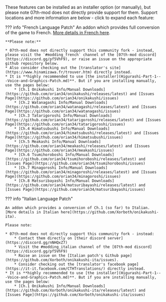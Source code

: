 These features can be installed as an installer option (or manually), but please note 07th-mod does not directly provide support for them. Support locations and more information are below - click to expand each feature:

??? info "French Language Patch"
    An addon which provides full conversion of the game to French. [More details in French here](https://github.com/orian34/onikakushi/releases/latest).

    **Please note:**

    * 07th-mod does not directly support this community fork - instead, please visit the `#modding_french` channel of the [07th-mod discord](https://discord.gg/pf5VhF9), or raise an issue on the appropriate github repository below.
    * Also consider checking out the [translator's site](https://www.hinamizawa.fr/trouver.htm) directly instead.
    * It is **highly recommended to use [the installer](Higurashi-Part-1---Voice-and-Graphics-Patch.md)**. But if you are installing manually, use the pages below:
        * [Ch.1 Onikakushi Info/Manual Downloads](https://github.com/orian34/onikakushi/releases/latest) and [Issues Page](https://github.com/orian34/onikakushi/issues)
        * [Ch.2 Watanagashi Info/Manual Downloads](https://github.com/orian34/watanagashi/releases/latest) and [Issues Page](https://github.com/orian34/watanagashi/issues)
        * [Ch.3 Tatarigoroshi Info/Manual Downloads](https://github.com/orian34/tatarigoroshi/releases/latest) and [Issues Page](https://github.com/orian34/tatarigoroshi/issues)
        * [Ch.4 Himatsubushi Info/Manual Downloads](https://github.com/orian34/himatsubushi/releases/latest) and [Issues Page](https://github.com/orian34/himatsubushi/issues)
        * [Ch.5 Meakashi Info/Manual Downloads](https://github.com/orian34/meakashi/releases/latest) and [Issues Page](https://github.com/orian34/meakashi/issues)
        * [Ch.6 Tsumihoroboshi Info/Manual Downloads](https://github.com/orian34/tsumihoroboshi/releases/latest) and [Issues Page](https://github.com/orian34/tsumihoroboshi/issues)
        * [Ch.7 Minagoroshi Info/Manual Downloads](https://github.com/orian34/minagoroshi/releases/latest) and [Issues Page](https://github.com/orian34/minagoroshi/issues)
        * [Ch.8 Matsuribayashi Info/Manual Downloads](https://github.com/orian34/matsuribayashi/releases/latest) and [Issues Page](https://github.com/orian34/matsuribayashi/issues)

??? info "Italian Language Patch"

    An addon which provides a conversion of Ch.1 (so far) to Italian. [More details in Italian here](https://github.com/Xorboth/onikakushi-ita).

    Please note:

    * 07th-mod does not directly support this community fork - instead:
        * Contact them directly on [their discord server](https://discord.gg/nNHQxZ7)
        * Visit the #modding_italian channel of the [07th-mod discord](https://discord.gg/pf5VhF9)
        * Raise an issue on the [Italian patch's Github page](https://github.com/Xorboth/onikakushi-ita/issues).
        * Consider checking out the [translator's facebook page](https://it-it.facebook.com/CTHTranslations/) directly instead.
    * It is **highly recommended to use [the installer](Higurashi-Part-1---Voice-and-Graphics-Patch.md)**. But if you are installing manually, use the pages below:
        * [Ch.1 Onikakushi Info/Manual Downloads](https://github.com/Xorboth/onikakushi-ita/releases/latest) and [Issues Page](https://github.com/Xorboth/onikakushi-ita/issues)
